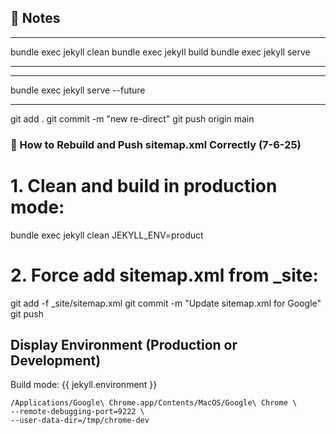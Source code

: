 ## 📌 Notes

---
bundle exec jekyll clean
bundle exec jekyll build
bundle exec jekyll serve

-----

---

bundle exec jekyll serve --future


---




git add . 
git commit -m "new re-direct"
git push origin main


### 📌 How to Rebuild and Push sitemap.xml Correctly (7-6-25)
# 1. Clean and build in production mode:
bundle exec jekyll clean
JEKYLL_ENV=product
# 2. Force add sitemap.xml from _site:
git add -f _site/sitemap.xml
git commit -m "Update sitemap.xml for Google"
git push


## Display Environment (Production or Development)
  <p>Build mode: {{ jekyll.environment }}</p>



```
/Applications/Google\ Chrome.app/Contents/MacOS/Google\ Chrome \
--remote-debugging-port=9222 \
--user-data-dir=/tmp/chrome-dev
```